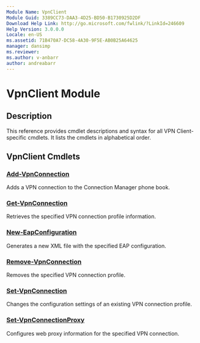 ```yaml
---
Module Name: VpnClient
Module Guid: 3389CC73-DAA3-4D25-BD50-B1730925D2DF
Download Help Link: http://go.microsoft.com/fwlink/?LinkId=246609
Help Version: 3.0.0.0
Locale: en-US
ms.assetid: 71B470A7-DC58-4A30-9F5E-AB0B25A64625
manager: dansimp
ms.reviewer:
ms.author: v-anbarr
author: andreabarr
---
```


# VpnClient Module
## Description
This reference provides cmdlet descriptions and syntax for all VPN Client-specific cmdlets. It lists the cmdlets in alphabetical order.

## VpnClient Cmdlets
### [Add-VpnConnection](./Add-VpnConnection.md)
Adds a VPN connection to the Connection Manager phone book.

### [Get-VpnConnection](./Get-VpnConnection.md)
Retrieves the specified VPN connection profile information.

### [New-EapConfiguration](./New-EapConfiguration.md)
Generates a new XML file with the specified EAP configuration.

### [Remove-VpnConnection](./Remove-VpnConnection.md)
Removes the specified VPN connection profile.

### [Set-VpnConnection](./Set-VpnConnection.md)
Changes the configuration settings of an existing VPN connection profile.

### [Set-VpnConnectionProxy](./Set-VpnConnectionProxy.md)
Configures web proxy information for the specified VPN connection.

